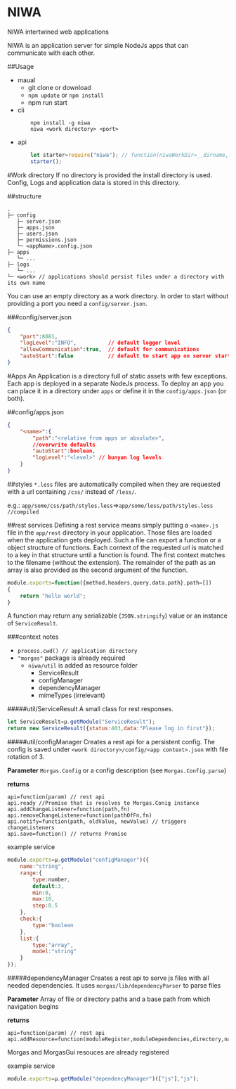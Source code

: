 # NIWA
NIWA intertwined web applications

NIWA is an application server for simple NodeJs apps that can communicate with each other.

##Usage

* maual
	* git clone or download
	* `npm update` or `npm install`
	* npm run start
* cli
	```
		npm install -g niwa
		niwa <work directory> <port>
	```
* api
	```js
		let starter=require("niwa"); // function(niwaWorkDir=__dirname,overridePort=null)
		starter();
	```
	
#Work directory
If no directory is provided the install directory is used.
Config, Logs and application data is stored in this directory.

##structure
```
.
├─ config
   ├─ server.json
   ├─ apps.json
   ├─ users.json
   ├─ permissions.json
   └─ <appName>.config.json
├─ apps
   └─ ...
├─ logs
   └─ ...
└─ <work> // applications should persist files under a directory with its own name
```
You can use an empty directory as a work directory.
In order to start without providing a port you need a `config/server.json`.

###config/server.json
```json
{
	"port":8081,
	"logLevel":"INFO",			// default logger level
	"allowCommunication":true,	// default for communications
	"autoStart":false			// default to start app on server start
}
```

#Apps
An Application is a directory full of static assets with few exceptions.
Each app is deployed in a separate NodeJs process.
To deploy an app you can place it in a directory under `apps` or define it in the `config/apps.json` (or both).

##config/apps.json
```json
{
	"<name>":{
		"path":"<relative from apps or absolute>",
		//overwrite defaults
		"autoStart":boolean,
		"logLevel":"<level>" // bunyan log levels
	}
}
```

##styles 
`*.less` files are automatically compiled when they are requested with a url containing `/css/` instead of `/less/`.

e.g.: `app/some/css/path/styles.less`=>`app/some/less/path/styles.less //compiled`

##rest services
Defining a rest service means simply putting a `<name>.js` file in the `app/rest` directory in your application.
Those files are loaded when the application gets deployed.
Such a file can export a function or a object structure of functions. Each context of the requested url is matched to a key in that structure until a function is found.
The first context matches to the filename (without the extension). The remainder of the path as an array is also provided as the second argument of the function.
```js
module.exports=function({method,headers,query,data,path},path=[])
{
	return "hello world";
}
```

A function may return any serializable (`JSON.stringify`) value or an instance of `ServiceResult`.

###context notes
- `process.cwd() // application directory`
- `"morgas"` package is already required
	- `niwa/util` is added as resource folder
		- ServiceResult
		- configManager
		- dependencyManager
		- mimeTypes (irrelevant)
		
		
#####util/ServiceResult
A small class for rest responses.

```js
let ServiceResult=µ.getModule("ServiceResult");
return new ServiceResult({status:403,data:"Please log in first"});
````



#####util/configManager
Creates a rest api for a persistent config.
The config is saved under `<work directory>/config/<app context>.json` with file rotation of 3.

**Parameter** `Morgas.Config` or a config description (see `Morgas.Config.parse`)

**returns**
```
api=function(param) // rest api
api.ready //Promise that is resolves to Morgas.Conig instance
api.addChangeListener=function(path,fn)
api.removeChangeListener=function(pathOfFn,fn)
api.notify=function(path, oldValue, newValue) // triggers changeListeners
api.save=function() // returns Promise
```


example service
```js
module.exports=µ.getModule("configManager")({
	name:"string",
	range:{
		type:number,
		default:3,
		min:0,
		max:10,
		step:0.5
	},
	check:{
		type:"boolean
	},
	list:{
		type:"array",
		model:"string"
	}
});
```
#####dependencyManager
Creates a rest api to serve js files with all needed dependencies.
It uses `morgas/lib/dependencyParser` to parse files

**Parameter** Array of file or directory paths and a base path from which navigation begins

**returns**
```
api=function(param) // rest api
api.addResource=function(moduleRegister,moduleDependencies,directory,name=null)
```
Morgas and MorgasGui resouces are already registered

example service
```js
module.exports=µ.getModule("dependencyManager")(["js"],"js");

```